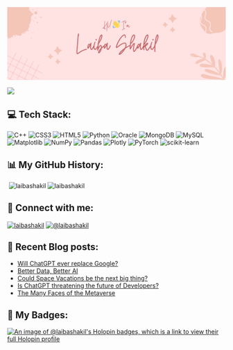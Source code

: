 <img src="header.png">

![](https://komarev.com/ghpvc/?username=laibashakil&style=for-the-badge)

## 💻 Tech Stack:
![C++](https://img.shields.io/badge/c++-%2300599C.svg?style=for-the-badge&logo=c%2B%2B&logoColor=white) ![CSS3](https://img.shields.io/badge/css3-%231572B6.svg?style=for-the-badge&logo=css3&logoColor=white) ![HTML5](https://img.shields.io/badge/html5-%23E34F26.svg?style=for-the-badge&logo=html5&logoColor=white) ![Python](https://img.shields.io/badge/python-3670A0?style=for-the-badge&logo=python&logoColor=ffdd54) ![Oracle](https://img.shields.io/badge/Oracle-F80000?style=for-the-badge&logo=oracle&logoColor=white) ![MongoDB](https://img.shields.io/badge/MongoDB-%234ea94b.svg?style=for-the-badge&logo=mongodb&logoColor=white) ![MySQL](https://img.shields.io/badge/mysql-%2300000f.svg?style=for-the-badge&logo=mysql&logoColor=white) ![Matplotlib](https://img.shields.io/badge/Matplotlib-%23ffffff.svg?style=for-the-badge&logo=Matplotlib&logoColor=black) ![NumPy](https://img.shields.io/badge/numpy-%23013243.svg?style=for-the-badge&logo=numpy&logoColor=white) ![Pandas](https://img.shields.io/badge/pandas-%23150458.svg?style=for-the-badge&logo=pandas&logoColor=white) ![Plotly](https://img.shields.io/badge/Plotly-%233F4F75.svg?style=for-the-badge&logo=plotly&logoColor=white) ![PyTorch](https://img.shields.io/badge/PyTorch-%23EE4C2C.svg?style=for-the-badge&logo=PyTorch&logoColor=white) ![scikit-learn](https://img.shields.io/badge/scikit--learn-%23F7931E.svg?style=for-the-badge&logo=scikit-learn&logoColor=white)

## 📊 My GitHub History:
<p>&nbsp;<img align="center" src="https://github-readme-stats.vercel.app/api?username=laibashakil&show_icons=true&locale=en" alt="laibashakil" />
<img align="center" src="https://github-readme-stats.vercel.app/api/top-langs?username=laibashakil&show_icons=true&locale=en&layout=compact" alt="laibashakil" /></p>

## 🔗 Connect with me:
<p align="left">
<a href="https://linkedin.com/in/laibashakil" target="blank"><img align="center" src="https://raw.githubusercontent.com/rahuldkjain/github-profile-readme-generator/master/src/images/icons/Social/linked-in-alt.svg" alt="laibashakil" height="30" width="40" /></a>
<!-- <a href="https://kaggle.com/laibashakil2" target="blank"><img align="center" src="https://raw.githubusercontent.com/rahuldkjain/github-profile-readme-generator/master/src/images/icons/Social/kaggle.svg" alt="laibashakil2" height="30" width="40" /></a> -->
<a href="https://medium.com/@laibashakil" target="blank"><img align="center" src="https://raw.githubusercontent.com/rahuldkjain/github-profile-readme-generator/master/src/images/icons/Social/medium.svg" alt="@laibashakil" height="30" width="40" /></a>
<!-- <a href="https://www.hackerrank.com/laibashakil2" target="blank"><img align="center" src="https://raw.githubusercontent.com/rahuldkjain/github-profile-readme-generator/master/src/images/icons/Social/hackerrank.svg" alt="laibashakil2" height="30" width="40" /></a> -->
<!-- <a href="https://www.leetcode.com/laibashakil" target="blank"><img align="center" src="https://raw.githubusercontent.com/rahuldkjain/github-profile-readme-generator/master/src/images/icons/Social/leet-code.svg" alt="laibashakil" height="30" width="40" /></a> -->
</p>

## 📝 Recent Blog posts:

<!-- BLOG-POST-LIST:START -->
- [Will ChatGPT ever replace Google?](https://medium.com/@laibashakil/will-chatgpt-ever-dethrone-google-c0c2d761ab9d?source=rss-9ebbaf021527------2)
- [Better Data, Better AI](https://medium.com/@laibashakil/better-data-better-ai-58afebf33b43?source=rss-9ebbaf021527------2)
- [Could Space Vacations be the next big thing?](https://medium.com/@laibashakil/could-space-vacations-be-the-next-big-thing-1f45232345a4?source=rss-9ebbaf021527------2)
- [Is ChatGPT threatening the future of Developers?](https://medium.com/@laibashakil/is-chatgpt-threatening-the-future-of-developers-601d7309dc73?source=rss-9ebbaf021527------2)
- [The Many Faces of the Metaverse](https://medium.com/@laibashakil/the-many-faces-of-the-metaverse-358dc15a5164?source=rss-9ebbaf021527------2)
<!-- BLOG-POST-LIST:END -->

## 🏅 My Badges:
[![An image of @laibashakil's Holopin badges, which is a link to view their full Holopin profile](https://holopin.me/laibashakil)](https://holopin.io/@laibashakil)
<!--START_SECTION:badges-->
<!--END_SECTION:badges-->
